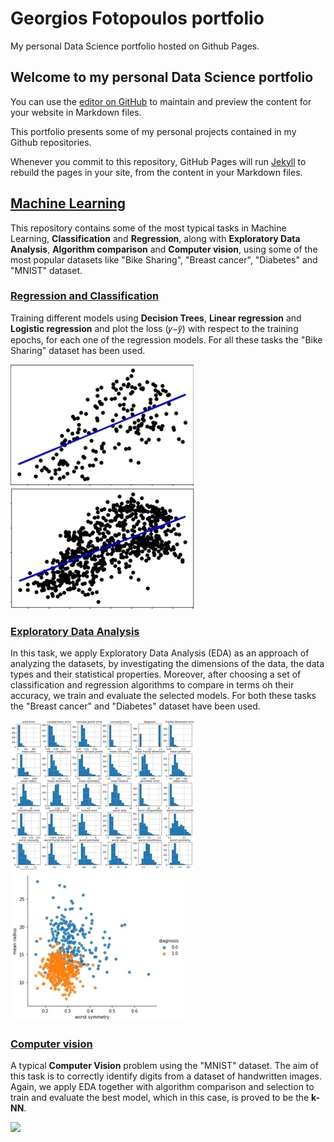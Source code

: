 # Georgios Fotopoulos portfolio
My personal Data Science portfolio hosted on Github Pages.

## Welcome to my personal Data Science portfolio

You can use the [editor on GitHub](https://github.com/geofoto/Data_Science_portfolio/edit/gh-pages/index.md) to maintain and preview the content for your website in Markdown files.

This portfolio presents some of my personal projects contained in my Github repositories.

Whenever you commit to this repository, GitHub Pages will run [Jekyll](https://jekyllrb.com/) to rebuild the pages in your site, from the content in your Markdown files.

 ## [Machine Learning](https://github.com/geofoto/Machine_Learning)

This repository contains some of the most typical tasks in Machine Learning, **Classification** and **Regression**, along with **Exploratory Data Analysis**, **Algorithm comparison** and **Computer vision**, using some of the most popular datasets like "Bike Sharing", "Breast cancer", "Diabetes" and "MNIST" dataset.

### [Regression and Classification](https://github.com/geofoto/Machine_Learning/tree/main/Regression%20and%20Classification) 

Training different models using **Decision Trees**, **Linear regression** and **Logistic regression** and plot the loss (𝑦−𝑦̂) with respect to the training epochs, for each one of the regression models. For all these tasks the "Bike Sharing" dataset has been used.

![](https://github.com/geofoto/Data_Science_portfolio/blob/main/images/linear_1.jpg) ![](https://github.com/geofoto/Data_Science_portfolio/blob/main/images/linear_2.jpg)

### [Exploratory Data Analysis](https://github.com/geofoto/Machine_Learning/tree/main/Exploratory%20data%20analysis)

 In this task, we apply Exploratory Data Analysis (EDA) as an approach of analyzing the datasets, by investigating the dimensions of the data, the data types and their statistical properties. Moreover, after choosing a set of classification and regression algorithms to compare in terms oh their accuracy, we train and evaluate the selected models. For both these tasks the "Breast cancer" and "Diabetes" dataset have been used.
 
 ![](https://github.com/geofoto/Data_Science_portfolio/blob/main/images/eda_clas_1.jpg) ![](https://github.com/geofoto/Data_Science_portfolio/blob/main/images/eda_clas_5.jpg)

### [Computer vision](https://github.com/geofoto/Machine_Learning/tree/main/Computer%20vision)

A typical **Computer Vision** problem using the "MNIST" dataset. The aim of this task is to correctly identify digits from a dataset of handwritten images. Again, we apply EDA together with algorithm comparison and selection to train and evaluate the best model, which in this case, is proved to be the **k-NN**.

![](https://github.com/geofoto/Georgios-Fotopoulos-portfolio/blob/main/images/mnist_1.png)
